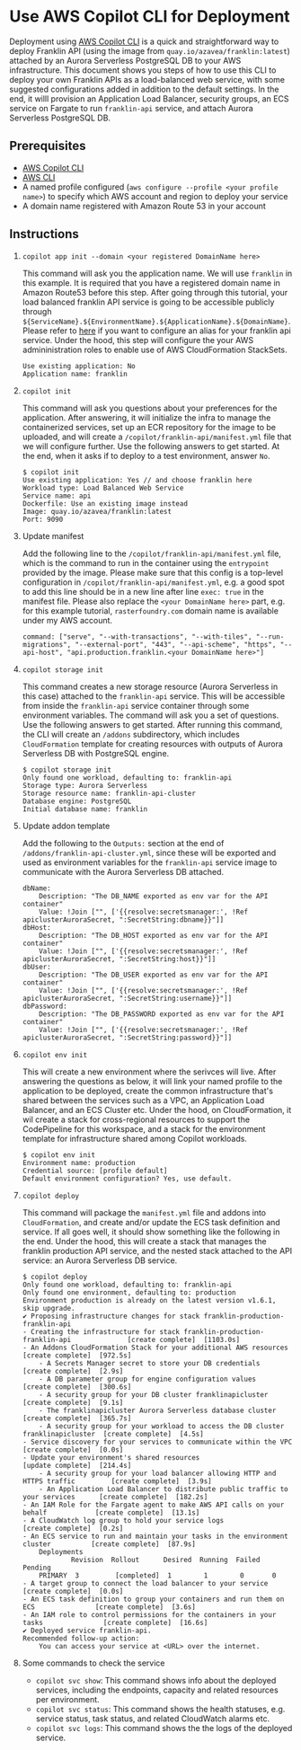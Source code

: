 # Use AWS Copilot CLI for Deployment

Deployment using [AWS Copilot CLI](https://aws.github.io/copilot-cli/) is a quick and straightforward way to deploy Franklin API (using the image from `quay.io/azavea/franklin:latest`) attached by an Aurora Serverless PostgreSQL DB to your AWS infrastructure. This document shows you steps of how to use this CLI to deploy your own Franklin APIs as a load-balanced web service, with some suggested configurations added in addition to the default settings. In the end, it willl provision an Application Load Balancer, security groups, an ECS service on Fargate to run `franklin-api` service, and attach Aurora Serverless PostgreSQL DB.

## Prerequisites
- [AWS Copilot CLI](https://aws.github.io/copilot-cli/docs/overview/)
- [AWS CLI](https://aws.amazon.com/cli/)
- A named profile configured (`aws configure --profile <your profile name>`) to specify which AWS account and region to deploy your service
- A domain name registered with Amazon Route 53 in your account

## Instructions
1. `copilot app init --domain <your registered DomainName here>`
    
    This command will ask you the application name. We will use `franklin` in this example. It is required that you have a registered domain name in Amazon Route53 before this step. After going through this tutorial, your load balanced franklin API service is going to be accessible publicly through `${ServiceName}.${EnvironmentName}.${ApplicationName}.${DomainName}`. Please refer to [here](https://aws.github.io/copilot-cli/docs/developing/domain/#how-do-i-configure-an-alias-for-my-service) if you want to configure an alias for your franklin api service. Under the hood, this step will configure the your AWS admininistration roles to enable use of AWS CloudFormation StackSets.

    ```
    Use existing application: No
    Application name: franklin
    ```

2. `copilot init`

    This command will ask you questions about your preferences for the application. After answering, it will initialize the infra to manage the containerized services, set up an ECR repository for the image to be uploaded, and will create a `/copilot/franklin-api/manifest.yml` file that we will configure further. Use the following answers to get started. At the end, when it asks if to deploy to a test environment, answer `No`.
    
    ```
    $ copilot init
    Use existing application: Yes // and choose franklin here
    Workload type: Load Balanced Web Service
    Service name: api
    Dockerfile: Use an existing image instead
    Image: quay.io/azavea/franklin:latest
    Port: 9090
    ```

3. Update manifest

    Add the following line to the `/copilot/franklin-api/manifest.yml` file, which is the command to run in the container using the `entrypoint` provided by the image. Please make sure that this config is a top-level configuration in `/copilot/franklin-api/manifest.yml`, e.g. a good spot to add this line should be in a new line after line `exec: true` in the manifest file. Please also replace the `<your DomainName here>` part, e.g. for this example tutorial, `rasterfoundry.com` domain name is available under my AWS account.

    ```
    command: ["serve", "--with-transactions", "--with-tiles", "--run-migrations", "--external-port", "443", "--api-scheme", "https", "--api-host", "api.production.franklin.<your DomainName here>"]
    ```

3. `copilot storage init`

    This command creates a new storage resource (Aurora Serverless in this case) attached to the `franklin-api` service. This will be accessible from inside the `franklin-api` service container through some environment variables. The command will ask you a set of questions. Use the following answers to get started. After running this command, the CLI will create an `/addons` subdirectory, which includes `CloudFormation` template for creating resources with outputs of Aurora Serverless DB with PostgreSQL engine.

    ```
    $ copilot storage init
    Only found one workload, defaulting to: franklin-api
    Storage type: Aurora Serverless
    Storage resource name: franklin-api-cluster
    Database engine: PostgreSQL
    Initial database name: franklin
    ```

4. Update addon template

    Add the following to the `Outputs:` section at the end of `/addons/franklin-api-cluster.yml`, since these will be exported and used as environment variables for the `franklin-api` service image to communicate with the Aurora Serverless DB attached.

    ```
    dbName:
        Description: "The DB_NAME exported as env var for the API container"
        Value: !Join ["", ['{{resolve:secretsmanager:', !Ref apiclusterAuroraSecret, ":SecretString:dbname}}"]]
    dbHost:
        Description: "The DB_HOST exported as env var for the API container"
        Value: !Join ["", ['{{resolve:secretsmanager:', !Ref apiclusterAuroraSecret, ":SecretString:host}}"]]
    dbUser:
        Description: "The DB_USER exported as env var for the API container"
        Value: !Join ["", ['{{resolve:secretsmanager:', !Ref apiclusterAuroraSecret, ":SecretString:username}}"]]
    dbPassword:
        Description: "The DB_PASSWORD exported as env var for the API container"
        Value: !Join ["", ['{{resolve:secretsmanager:', !Ref apiclusterAuroraSecret, ":SecretString:password}}"]]
    ```

5. `copilot env init`

    This will create a new environment where the serivces will live. After answering the questions as below, it will link your named profile to the application to be deployed, create the common infrastructure that's shared between the services such as a VPC, an Application Load Balancer, and an ECS Cluster etc. Under the hood, on CloudFormation, it wil create a stack for cross-regional resources to support the CodePipeline for this workspace, and a stack for the environment template for infrastructure shared among Copilot workloads.

    ```
    $ copilot env init
    Environment name: production
    Credential source: [profile default]
    Default environment configuration? Yes, use default.
    ```

6. `copilot deploy`

    This command will package the `manifest.yml` file and addons into `CloudFormation`, and create and/or update the ECS task definition and service. If all goes well, it should show something like the following in the end. Under the hood, this will create a stack that manages the franklin production API service, and the nested stack attached to the API service: an Aurora Serverless DB service.

    ```
    $ copilot deploy
    Only found one workload, defaulting to: franklin-api
    Only found one environment, defaulting to: production
    Environment production is already on the latest version v1.6.1, skip upgrade.
    ✔ Proposing infrastructure changes for stack franklin-production-franklin-api 
    - Creating the infrastructure for stack franklin-production-franklin-api              [create complete]  [1103.0s]
    - An Addons CloudFormation Stack for your additional AWS resources                  [create complete]  [972.5s]
        - A Secrets Manager secret to store your DB credentials                           [create complete]  [2.9s]
        - A DB parameter group for engine configuration values                            [create complete]  [300.6s]
        - A security group for your DB cluster franklinapicluster                         [create complete]  [9.1s]
        - The franklinapicluster Aurora Serverless database cluster                       [create complete]  [365.7s]
        - A security group for your workload to access the DB cluster franklinapicluster  [create complete]  [4.5s]
    - Service discovery for your services to communicate within the VPC                 [create complete]  [0.0s]
    - Update your environment's shared resources                                        [update complete]  [214.4s]
        - A security group for your load balancer allowing HTTP and HTTPS traffic         [create complete]  [3.9s]
        - An Application Load Balancer to distribute public traffic to your services      [create complete]  [182.2s]
    - An IAM Role for the Fargate agent to make AWS API calls on your behalf            [create complete]  [13.1s]
    - A CloudWatch log group to hold your service logs                                  [create complete]  [0.2s]
    - An ECS service to run and maintain your tasks in the environment cluster          [create complete]  [87.9s]
        Deployments                                                                                           
                Revision  Rollout      Desired  Running  Failed  Pending                                           
        PRIMARY  3         [completed]  1        1        0       0                                                 
    - A target group to connect the load balancer to your service                       [create complete]  [0.0s]
    - An ECS task definition to group your containers and run them on ECS               [create complete]  [3.6s]
    - An IAM role to control permissions for the containers in your tasks               [create complete]  [16.6s]
    ✔ Deployed service franklin-api.
    Recommended follow-up action:
        You can access your service at <URL> over the internet.
    ```

7. Some commands to check the service
    - `copilot svc show`: This command shows info about the deployed services, including the endpoints, capacity and related resources per environment.
    - `copilot svc status`: This command shows the health statuses, e.g. service status, task status, and related CloudWatch alarms etc.
    - `copilot svc logs`: This command shows the the logs of the deployed service.